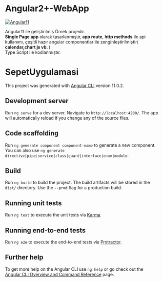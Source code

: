 # Angular2+-WebApp
<a href="https://ibb.co/xfjdnqv"><img src="https://i.ibb.co/QCNtWvB/Angular11.jpg" alt="Angular11" border="0"></a>

Angular11 ile geliştirilmiş Örnek projedir.</br>
<b>Single Page app</b> olarak tasarlanmıştır,<b> app route</b>, <b>http methods</b> ile api kullanımı, çeşitli hazır angular componentlar ile zenginleştirilmiştir(<b> calendar,chart js vb. </b>)</br>
Type Script ile kodlanmıştır.

# SepetUygulamasi

This project was generated with [Angular CLI](https://github.com/angular/angular-cli) version 11.0.2.

## Development server

Run `ng serve` for a dev server. Navigate to `http://localhost:4200/`. The app will automatically reload if you change any of the source files.

## Code scaffolding

Run `ng generate component component-name` to generate a new component. You can also use `ng generate directive|pipe|service|class|guard|interface|enum|module`.

## Build

Run `ng build` to build the project. The build artifacts will be stored in the `dist/` directory. Use the `--prod` flag for a production build.

## Running unit tests

Run `ng test` to execute the unit tests via [Karma](https://karma-runner.github.io).

## Running end-to-end tests

Run `ng e2e` to execute the end-to-end tests via [Protractor](http://www.protractortest.org/).

## Further help

To get more help on the Angular CLI use `ng help` or go check out the [Angular CLI Overview and Command Reference](https://angular.io/cli) page.
